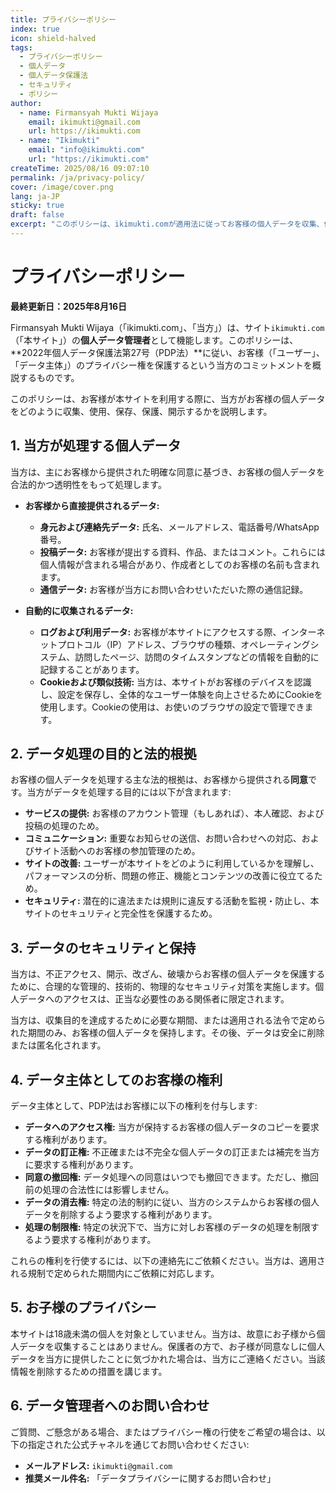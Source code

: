 ```yaml
---
title: プライバシーポリシー
index: true
icon: shield-halved
tags:
  - プライバシーポリシー
  - 個人データ
  - 個人データ保護法
  - セキュリティ
  - ポリシー
author:
  - name: Firmansyah Mukti Wijaya
    email: ikimukti@gmail.com
    url: https://ikimukti.com
  - name: "Ikimukti"
    email: "info@ikimukti.com"
    url: "https://ikimukti.com"
createTime: 2025/08/16 09:07:10
permalink: /ja/privacy-policy/
cover: /image/cover.png
lang: ja-JP
sticky: true
draft: false
excerpt: "このポリシーは、ikimukti.comが適用法に従ってお客様の個人データを収集、使用、保護する方法について説明するものです。"
---
```


# プライバシーポリシー

**最終更新日：2025年8月16日**

Firmansyah Mukti Wijaya（「ikimukti.com」、「当方」）は、サイト`ikimukti.com`（「本サイト」）の**個人データ管理者**として機能します。このポリシーは、**2022年個人データ保護法第27号（PDP法）**に従い、お客様（「ユーザー」、「データ主体」）のプライバシー権を保護するという当方のコミットメントを概説するものです。

このポリシーは、お客様が本サイトを利用する際に、当方がお客様の個人データをどのように収集、使用、保存、保護、開示するかを説明します。

## 1. 当方が処理する個人データ
当方は、主にお客様から提供された明確な同意に基づき、お客様の個人データを合法的かつ透明性をもって処理します。

- **お客様から直接提供されるデータ:**
  - **身元および連絡先データ:** 氏名、メールアドレス、電話番号/WhatsApp番号。
  - **投稿データ:** お客様が提出する資料、作品、またはコメント。これらには個人情報が含まれる場合があり、作成者としてのお客様の名前も含まれます。
  - **通信データ:** お客様が当方にお問い合わせいただいた際の通信記録。

- **自動的に収集されるデータ:**
  - **ログおよび利用データ:** お客様が本サイトにアクセスする際、インターネットプロトコル（IP）アドレス、ブラウザの種類、オペレーティングシステム、訪問したページ、訪問のタイムスタンプなどの情報を自動的に記録することがあります。
  - **Cookieおよび類似技術:** 当方は、本サイトがお客様のデバイスを認識し、設定を保存し、全体的なユーザー体験を向上させるためにCookieを使用します。Cookieの使用は、お使いのブラウザの設定で管理できます。

## 2. データ処理の目的と法的根拠
お客様の個人データを処理する主な法的根拠は、お客様から提供される**同意**です。当方がデータを処理する目的には以下が含まれます:
- **サービスの提供:** お客様のアカウント管理（もしあれば）、本人確認、および投稿の処理のため。
- **コミュニケーション:** 重要なお知らせの送信、お問い合わせへの対応、およびサイト活動へのお客様の参加管理のため。
- **サイトの改善:** ユーザーが本サイトをどのように利用しているかを理解し、パフォーマンスの分析、問題の修正、機能とコンテンツの改善に役立てるため。
- **セキュリティ:** 潜在的に違法または規則に違反する活動を監視・防止し、本サイトのセキュリティと完全性を保護するため。

## 3. データのセキュリティと保持
当方は、不正アクセス、開示、改ざん、破壊からお客様の個人データを保護するために、合理的な管理的、技術的、物理的なセキュリティ対策を実施します。個人データへのアクセスは、正当な必要性のある関係者に限定されます。

当方は、収集目的を達成するために必要な期間、または適用される法令で定められた期間のみ、お客様の個人データを保持します。その後、データは安全に削除または匿名化されます。

## 4. データ主体としてのお客様の権利
データ主体として、PDP法はお客様に以下の権利を付与します:
- **データへのアクセス権:** 当方が保持するお客様の個人データのコピーを要求する権利があります。
- **データの訂正権:** 不正確または不完全な個人データの訂正または補完を当方に要求する権利があります。
- **同意の撤回権:** データ処理への同意はいつでも撤回できます。ただし、撤回前の処理の合法性には影響しません。
- **データの消去権:** 特定の法的制約に従い、当方のシステムからお客様の個人データを削除するよう要求する権利があります。
- **処理の制限権:** 特定の状況下で、当方に対しお客様のデータの処理を制限するよう要求する権利があります。

これらの権利を行使するには、以下の連絡先にご依頼ください。当方は、適用される規制で定められた期間内にご依頼に対応します。

## 5. お子様のプライバシー
本サイトは18歳未満の個人を対象としていません。当方は、故意にお子様から個人データを収集することはありません。保護者の方で、お子様が同意なしに個人データを当方に提供したことに気づかれた場合は、当方にご連絡ください。当該情報を削除するための措置を講じます。

## 6. データ管理者へのお問い合わせ
ご質問、ご懸念がある場合、またはプライバシー権の行使をご希望の場合は、以下の指定された公式チャネルを通じてお問い合わせください:

- **メールアドレス:** `ikimukti@gmail.com`
- **推奨メール件名:** 「データプライバシーに関するお問い合わせ」